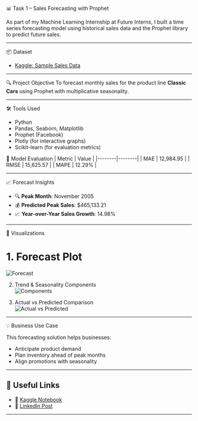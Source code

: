 📊 Task 1 – Sales Forecasting with Prophet

As part of my Machine Learning Internship at Future Interns, I built a time series forecasting model using historical sales data and the Prophet library to predict future sales.

---

📦 Dataset
- [Kaggle: Sample Sales Data](https://www.kaggle.com/datasets/kyanyoga/sample-sales-data)

---

🔍 Project Objective
To forecast monthly sales for the product line **Classic Cars** using Prophet with multiplicative seasonality.

---

 🛠 Tools Used
- Python
- Pandas, Seaborn, Matplotlib
- Prophet (Facebook)
- Plotly (for interactive graphs)
- Scikit-learn (for evaluation metrics)



 🔢 Model Evaluation
| Metric | Value |
|--------|--------|
| MAE    | 12,984.95 |
| RMSE   | 15,625.57 |
| MAPE   | 12.29% |

---

📈 Forecast Insights

- 🔍 **Peak Month**: November 2005  
- 💰 **Predicted Peak Sales**: $465,133.21  
- 📈 **Year-over-Year Sales Growth**: 14.98%

---

 📸 Visualizations

# 1. Forecast Plot  
![Forecast](forecast_plot.png)

 2. Trend & Seasonality Components  
![Components](components_plot.png)

 3. Actual vs Predicted Comparison  
![Actual vs Predicted](actual_vs_predicted.png)

---

 💡 Business Use Case

This forecasting solution helps businesses:
- Anticipate product demand
- Plan inventory ahead of peak months
- Align promotions with seasonality

---

## 🔗 Useful Links

- 📘 [Kaggle Notebook](INSERT_KAGGLE_NOTEBOOK_LINK_HERE)
- 📣 [LinkedIn Post](INSERT_LINKEDIN_POST_LINK_HERE)

---
